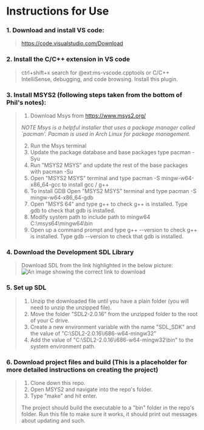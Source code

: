 # Instructions for Use

### 1. Download and install VS code:
> https://code.visualstudio.com/Download

### 2. Install the C/C++ extension in VS code 
> ctrl+shift+x search for @ext:ms-vscode.cpptools or C/C++ IntelliSense, debugging, and code browsing. Install this plugin.

### 3. Install MSYS2 (following steps taken from the bottom of Phil's notes):
> 1. Download Msys from https://www.msys2.org/
>
> *NOTE Msys is a helpful installer that uses a package manager called `pacman'. Pacman is used in Arch Linux for package management.*
>
> 2. Run the Msys terminal
> 3. Update the package database and base packages type pacman -Syu
> 4. Run "MSYS2 MSYS" and update the rest of the base packages with pacman -Su
> 5. Open "MSYS2 MSYS" terminal and type pacman -S mingw-w64-x86_64-gcc to install gcc / g++
> 6. To install GDB Open "MSYS2 MSYS" terminal and type pacman -S mingw-w64-x86_64-gdb
> 7. Open "MSYS 64" and type g++ to check g++ is installed. Type gdb to check that gdb is installed.
> 8. Modify system path to include path to mingw64 C:\msys64\mingw64\bin
> 9. Open up a command prompt and type g++ --version to check g++ is installed. Type gdb --version to check that gdb is installed.
 
### 4. Download the Development SDL Library
> Download SDL from the link highlighted in the below picture:
> ![An image showing the correct link to download](https://github.com/MichaelRRyan/SDL2-Make-Gameloop/blob/Images/download_link.png)

### 5. Set up SDL
> 1. Unzip the downloaded file until you have a plain folder (you will need to unzip the unzipped file).
> 2. Move the folder "SDL2-2.0.16" from the unzipped folder to the root of your C drive.
> 3. Create a new environment variable with the name "SDL_SDK" and the value of "C:\SDL2-2.0.16\i686-w64-mingw32"
> 4. Add the value of "C:\SDL2-2.0.16\i686-w64-mingw32\bin" to the system environment path.

### 6. Download project files and build (This is a placeholder for more detailed instructions on creating the project)
> 1. Clone down this repo.
> 2. Open MSYS2 and navigate into the repo's folder.
> 3. Type "make" and hit enter.
>
> The project should build the executable to a "bin" folder in the repo's folder. Run this file to make sure it works, it should print out messages about updating and such.
